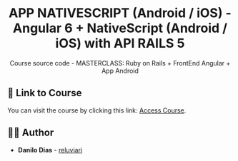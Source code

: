 <h1 align="center">
  <strong>APP NATIVESCRIPT (Android / iOS) - Angular 6 + NativeScript (Android / iOS) with API RAILS 5</strong>
</h1> 

<p align="center">
  Course source code - MASTERCLASS: Ruby on Rails + FrontEnd Angular + App Android
</p> 

## 📌 Link to Course

You can visit the course by clicking this link: [Access Course](https://www.udemy.com/course/rails-angular-nativescript-apis-e-apicativos-android-ios-e-web/).

## 🙋‍♂️ Author

* **Danilo Dias** - [reluviari](https://github.com/reluviari)
